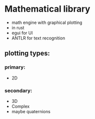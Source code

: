 # Mathematical library

 - math engine with graphical plotting
 - in rust
 - egui for UI
 - ANTLR for text recognition

## plotting types:

### primary:
  - 2D

### secondary:
  - 3D
  - Complex
  - maybe quaternions
